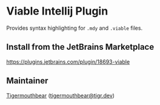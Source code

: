# Viable Intellij Plugin
Provides syntax highlighting for `.mdy` and `.viable` files.

## Install from the JetBrains Marketplace
https://plugins.jetbrains.com/plugin/18693-viable

## Maintainer
[Tigermouthbear](https://github.com/Tigermouthbear) (tigermouthbear@tigr.dev)
